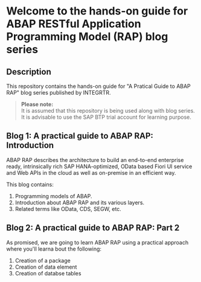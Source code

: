 # Welcome to the hands-on guide for ABAP RESTful Application Programming Model (RAP) blog series

## Description
This repository contains the hands-on guide for "A Pratical Guide to ABAP RAP" blog series published by INTEGRTR.

>**Please note:**  
>It is assumed that this repository is being used along with blog series.
>It is advisable to use the SAP BTP trial account for learning purpose. 

## Blog 1: A practical guide to ABAP RAP: Introduction
ABAP RAP describes the architecture to build an end-to-end enterprise ready, intrinsically rich SAP HANA-optimized, OData based Fiori UI service and Web APIs in the cloud as well as on-premise in an efficient way. 

This blog contains:
1. Programming models of ABAP.
2. Introduction about ABAP RAP and its various layers.
3. Related terms like OData, CDS, SEGW, etc.

## Blog 2: A practical guide to ABAP RAP: Part 2
As promised, we are going to learn ABAP RAP using a practical approach where you'll learna bout the following:
1. Creation of a package
2. Creation of data element
3. Creation of databse tables 
